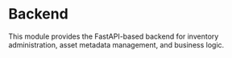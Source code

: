 # Backend

This module provides the FastAPI-based backend for inventory administration, asset metadata management, and business logic. 